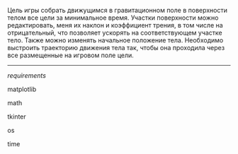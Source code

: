 
Цель игры собрать движущимся в гравитационном поле в поверхности телом все цели за минимальное время. Участки поверхности можно редактировать, меня их наклон и коэффициент трения, в том числе на отрицательный, что позволяет ускорять на соответствующем участке тело. Также можно изменять начальное положение тела.
Необходимо выстроить траекторию движения тела так, чтобы она проходила через все размещенные на игровом поле цели.

---
*requirements*

matplotlib

math

tkinter

os

time
